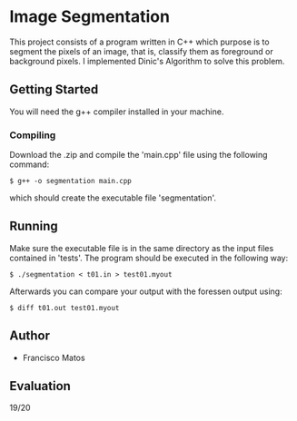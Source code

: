 # Image Segmentation

This project consists of a program written in C++ which purpose is to segment the pixels of an image, that is, classify them as foreground or background pixels. I implemented Dinic's Algorithm to solve this problem.

## Getting Started

You will need the g++ compiler installed in your machine.

### Compiling

Download the .zip and compile the 'main.cpp' file using the following command:

```
$ g++ -o segmentation main.cpp
```
which should create the executable file 'segmentation'.

## Running

Make sure the executable file is in the same directory as the input files contained in 'tests'.
The program should be executed in the following way:

```
$ ./segmentation < t01.in > test01.myout
```

Afterwards you can compare your output with the foressen output using:

```
$ diff t01.out test01.myout
```

## Author

* Francisco Matos

## Evaluation

19/20
